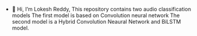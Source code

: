 - 👋 Hi, I’m Lokesh Reddy, This repository contains two audio classification models
The first model is based on Convolution neural network
The second model is a Hybrid Convolution Neaural Network and BiLSTM model.

<!---
lokireddy09/lokireddy09 is a ✨ special ✨ repository because its `README.md` (this file) appears on your GitHub profile.
You can click the Preview link to take a look at your changes.
--->
